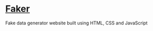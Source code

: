 # [Faker](https://vignesh-1523.github.io/Fake_User_data/)
Fake data generator website built using HTML, CSS and JavaScript
